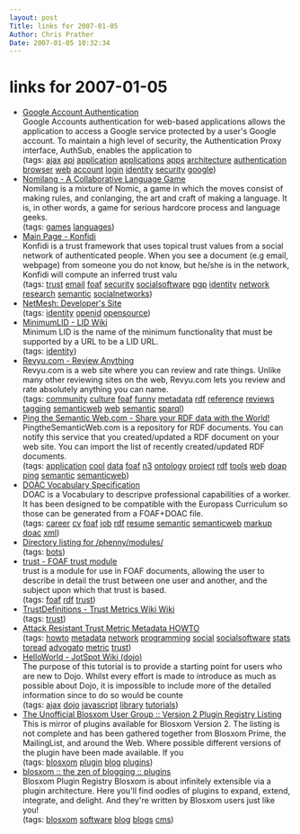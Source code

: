 ```yaml
---
layout: post
Title: links for 2007-01-05  
Author: Chris Prather
Date: 2007-01-05 10:32:34
---
```


# links for 2007-01-05
<ul class="delicious">
	<li>
		<div class="delicious-link"><a href="http://code.google.com/apis/accounts/AuthForWebApps.html">Google Account Authentication</a></div>
		<div class="delicious-extended">Google Accounts authentication for web-based applications allows the application to access a Google service protected by a user's Google account. To maintain a high level of security, the Authentication Proxy interface, AuthSub, enables the application to</div>
		<div class="delicious-tags">(tags: <a href="http://del.icio.us/perigrin/ajax">ajax</a> <a href="http://del.icio.us/perigrin/api">api</a> <a href="http://del.icio.us/perigrin/application">application</a> <a href="http://del.icio.us/perigrin/applications">applications</a> <a href="http://del.icio.us/perigrin/apps">apps</a> <a href="http://del.icio.us/perigrin/architecture">architecture</a> <a href="http://del.icio.us/perigrin/authentication">authentication</a> <a href="http://del.icio.us/perigrin/browser">browser</a> <a href="http://del.icio.us/perigrin/web">web</a> <a href="http://del.icio.us/perigrin/account">account</a> <a href="http://del.icio.us/perigrin/login">login</a> <a href="http://del.icio.us/perigrin/identity">identity</a> <a href="http://del.icio.us/perigrin/security">security</a> <a href="http://del.icio.us/perigrin/google">google</a>)</div>
	</li>
	<li>
		<div class="delicious-link"><a href="http://inamidst.com/topic/nomilang">Nomilang - A Collaborative Language Game</a></div>
		<div class="delicious-extended">Nomilang is a mixture of Nomic, a game in which the moves consist of making rules, and conlanging, the art and craft of making a language. It is, in other words, a game for serious hardcore process and language geeks.</div>
		<div class="delicious-tags">(tags: <a href="http://del.icio.us/perigrin/games">games</a> <a href="http://del.icio.us/perigrin/languages">languages</a>)</div>
	</li>
	<li>
		<div class="delicious-link"><a href="http://konfidi.org/wiki/Main_Page">Main Page - Konfidi</a></div>
		<div class="delicious-extended">Konfidi is a trust framework that uses topical trust values from a social network of authenticated people. When you see a document (e.g email, webpage) from someone you do not know, but he/she is in the network, Konfidi will compute an inferred trust valu</div>
		<div class="delicious-tags">(tags: <a href="http://del.icio.us/perigrin/trust">trust</a> <a href="http://del.icio.us/perigrin/email">email</a> <a href="http://del.icio.us/perigrin/foaf">foaf</a> <a href="http://del.icio.us/perigrin/security">security</a> <a href="http://del.icio.us/perigrin/socialsoftware">socialsoftware</a> <a href="http://del.icio.us/perigrin/pgp">pgp</a> <a href="http://del.icio.us/perigrin/identity">identity</a> <a href="http://del.icio.us/perigrin/network">network</a> <a href="http://del.icio.us/perigrin/research">research</a> <a href="http://del.icio.us/perigrin/semantic">semantic</a> <a href="http://del.icio.us/perigrin/socialnetworks">socialnetworks</a>)</div>
	</li>
	<li>
		<div class="delicious-link"><a href="http://netmesh.org/downloads/#templates">NetMesh: Developer's Site</a></div>
		<div class="delicious-tags">(tags: <a href="http://del.icio.us/perigrin/identity">identity</a> <a href="http://del.icio.us/perigrin/openid">openid</a> <a href="http://del.icio.us/perigrin/opensource">opensource</a>)</div>
	</li>
	<li>
		<div class="delicious-link"><a href="http://lid.netmesh.org/wiki/MinimumLID">MinimumLID - LID Wiki</a></div>
		<div class="delicious-extended">Minimum LID is the name of the minimum functionality that must be supported by a URL to be a LID URL.</div>
		<div class="delicious-tags">(tags: <a href="http://del.icio.us/perigrin/identity">identity</a>)</div>
	</li>
	<li>
		<div class="delicious-link"><a href="http://revyu.com/">Revyu.com - Review Anything</a></div>
		<div class="delicious-extended">Revyu.com is a web site where you can review and rate things. Unlike many other reviewing sites on the web, Revyu.com lets you review and rate absolutely anything you can name.</div>
		<div class="delicious-tags">(tags: <a href="http://del.icio.us/perigrin/community">community</a> <a href="http://del.icio.us/perigrin/culture">culture</a> <a href="http://del.icio.us/perigrin/foaf">foaf</a> <a href="http://del.icio.us/perigrin/funny">funny</a> <a href="http://del.icio.us/perigrin/metadata">metadata</a> <a href="http://del.icio.us/perigrin/rdf">rdf</a> <a href="http://del.icio.us/perigrin/reference">reference</a> <a href="http://del.icio.us/perigrin/reviews">reviews</a> <a href="http://del.icio.us/perigrin/tagging">tagging</a> <a href="http://del.icio.us/perigrin/semanticweb">semanticweb</a> <a href="http://del.icio.us/perigrin/web">web</a> <a href="http://del.icio.us/perigrin/semantic">semantic</a> <a href="http://del.icio.us/perigrin/sparql">sparql</a>)</div>
	</li>
	<li>
		<div class="delicious-link"><a href="http://pingthesemanticweb.com/">Ping the Semantic Web.com - Share your RDF data with the World!</a></div>
		<div class="delicious-extended">PingtheSemanticWeb.com is a repository for RDF documents. You can notify this service that you created/updated a RDF document on your web site. You can import the list of recently created/updated RDF documents.</div>
		<div class="delicious-tags">(tags: <a href="http://del.icio.us/perigrin/application">application</a> <a href="http://del.icio.us/perigrin/cool">cool</a> <a href="http://del.icio.us/perigrin/data">data</a> <a href="http://del.icio.us/perigrin/foaf">foaf</a> <a href="http://del.icio.us/perigrin/n3">n3</a> <a href="http://del.icio.us/perigrin/ontology">ontology</a> <a href="http://del.icio.us/perigrin/project">project</a> <a href="http://del.icio.us/perigrin/rdf">rdf</a> <a href="http://del.icio.us/perigrin/tools">tools</a> <a href="http://del.icio.us/perigrin/web">web</a> <a href="http://del.icio.us/perigrin/doap">doap</a> <a href="http://del.icio.us/perigrin/ping">ping</a> <a href="http://del.icio.us/perigrin/semantic">semantic</a> <a href="http://del.icio.us/perigrin/semanticweb">semanticweb</a>)</div>
	</li>
	<li>
		<div class="delicious-link"><a href="http://ramonantonio.net/doac/0.1/">DOAC Vocabulary Specification</a></div>
		<div class="delicious-extended">DOAC is a Vocabulary to descripve professional capabilities of a worker. It has been designed to be compatible with the Europass Curriculum so those can be generated from a FOAF+DOAC file.</div>
		<div class="delicious-tags">(tags: <a href="http://del.icio.us/perigrin/career">career</a> <a href="http://del.icio.us/perigrin/cv">cv</a> <a href="http://del.icio.us/perigrin/foaf">foaf</a> <a href="http://del.icio.us/perigrin/job">job</a> <a href="http://del.icio.us/perigrin/rdf">rdf</a> <a href="http://del.icio.us/perigrin/resume">resume</a> <a href="http://del.icio.us/perigrin/semantic">semantic</a> <a href="http://del.icio.us/perigrin/semanticweb">semanticweb</a> <a href="http://del.icio.us/perigrin/markup">markup</a> <a href="http://del.icio.us/perigrin/doac">doac</a> <a href="http://del.icio.us/perigrin/xml">xml</a>)</div>
	</li>
	<li>
		<div class="delicious-link"><a href="http://inamidst.com/phenny/modules/">Directory listing for /phenny/modules/</a></div>
		<div class="delicious-tags">(tags: <a href="http://del.icio.us/perigrin/bots">bots</a>)</div>
	</li>
	<li>
		<div class="delicious-link"><a href="http://www.perceive.net/schemas/20021119/trust/default.htm">trust - FOAF trust module</a></div>
		<div class="delicious-extended">trust is a module for use in FOAF documents, allowing the user to describe in detail the trust between one user and another, and the subject upon which that trust is based.</div>
		<div class="delicious-tags">(tags: <a href="http://del.icio.us/perigrin/foaf">foaf</a> <a href="http://del.icio.us/perigrin/rdf">rdf</a> <a href="http://del.icio.us/perigrin/trust">trust</a>)</div>
	</li>
	<li>
		<div class="delicious-link"><a href="http://moloko.itc.it/trustmetricswiki/moin.cgi/TrustDefinitions">TrustDefinitions - Trust Metrics Wiki Wiki</a></div>
		<div class="delicious-tags">(tags: <a href="http://del.icio.us/perigrin/trust">trust</a>)</div>
	</li>
	<li>
		<div class="delicious-link"><a href="http://www.levien.com/free/tmetric-HOWTO.html">Attack Resistant Trust Metric Metadata HOWTO</a></div>
		<div class="delicious-tags">(tags: <a href="http://del.icio.us/perigrin/howto">howto</a> <a href="http://del.icio.us/perigrin/metadata">metadata</a> <a href="http://del.icio.us/perigrin/network">network</a> <a href="http://del.icio.us/perigrin/programming">programming</a> <a href="http://del.icio.us/perigrin/social">social</a> <a href="http://del.icio.us/perigrin/socialsoftware">socialsoftware</a> <a href="http://del.icio.us/perigrin/stats">stats</a> <a href="http://del.icio.us/perigrin/toread">toread</a> <a href="http://del.icio.us/perigrin/advogato">advogato</a> <a href="http://del.icio.us/perigrin/metric">metric</a> <a href="http://del.icio.us/perigrin/trust">trust</a>)</div>
	</li>
	<li>
		<div class="delicious-link"><a href="http://dojo.jot.com/WikiHome/HelloWorld">HelloWorld - JotSpot Wiki (dojo)</a></div>
		<div class="delicious-extended">The purpose of this tutorial is to provide a starting point for users who are new to Dojo. Whilst every effort is made to introduce as much as possible about Dojo, it is impossible to include more of the detailed information since to do so would be counte</div>
		<div class="delicious-tags">(tags: <a href="http://del.icio.us/perigrin/ajax">ajax</a> <a href="http://del.icio.us/perigrin/dojo">dojo</a> <a href="http://del.icio.us/perigrin/javascript">javascript</a> <a href="http://del.icio.us/perigrin/library">library</a> <a href="http://del.icio.us/perigrin/tutorials">tutorials</a>)</div>
	</li>
	<li>
		<div class="delicious-link"><a href="http://blosxom.ookee.com/blog/plugins/registry/v2/listing.html">The Unofficial Blosxom User Group :: Version 2 Plugin Registry Listing</a></div>
		<div class="delicious-extended">This is mirror of plugins available for Blosxom Version 2. The listing is not complete and has been gathered together from Blosxom Prime, the MailingList, and around the Web. Where possible different versions of the plugin have been made available. If you</div>
		<div class="delicious-tags">(tags: <a href="http://del.icio.us/perigrin/blosxom">blosxom</a> <a href="http://del.icio.us/perigrin/plugin">plugin</a> <a href="http://del.icio.us/perigrin/blog">blog</a> <a href="http://del.icio.us/perigrin/plugins">plugins</a>)</div>
	</li>
	<li>
		<div class="delicious-link"><a href="http://www.blosxom.com/plugins/">blosxom :: the zen of blogging :: plugins</a></div>
		<div class="delicious-extended">Blosxom Plugin Registry
Blosxom is about infinitely extensible via a plugin architecture. Here you'll find oodles of plugins to expand, extend, integrate, and delight. And they're written by Blosxom users just like you!

</div>
		<div class="delicious-tags">(tags: <a href="http://del.icio.us/perigrin/blosxom">blosxom</a> <a href="http://del.icio.us/perigrin/software">software</a> <a href="http://del.icio.us/perigrin/blog">blog</a> <a href="http://del.icio.us/perigrin/blogs">blogs</a> <a href="http://del.icio.us/perigrin/cms">cms</a>)</div>
	</li>
</ul>

